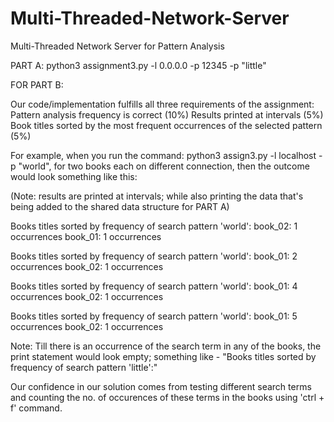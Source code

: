# Multi-Threaded-Network-Server
Multi-Threaded Network Server for Pattern Analysis

PART A: 
python3 assignment3.py -l 0.0.0.0 -p 12345 -p "little"


FOR PART B: 

Our code/implementation fulfills all three requirements of the assignment: 
Pattern analysis frequency is correct   (10%)
Results printed at intervals  (5%)
Book titles sorted by the most frequent occurrences of the selected pattern  (5%)


For example, when you run the command: python3 assign3.py -l localhost -p "world", for two books each on different connection, then the outcome would look something like this:

(Note: results are printed at intervals; while also printing the data that's being added to the shared data structure for PART A)

Books titles sorted by frequency of search pattern 'world':
book_02: 1 occurrences
book_01: 1 occurrences

Books titles sorted by frequency of search pattern 'world':
book_01: 2 occurrences
book_02: 1 occurrences

Books titles sorted by frequency of search pattern 'world':
book_01: 4 occurrences
book_02: 1 occurrences

Books titles sorted by frequency of search pattern 'world':
book_01: 5 occurrences
book_02: 1 occurrences


Note: Till there is an occurrence of the search term in any of the books, the print statement would look empty; something like - "Books titles sorted by frequency of search pattern 'little':"

Our confidence in our solution comes from testing different search terms and counting the no. of occurences of these terms in the books using 'ctrl + f' command. 
